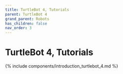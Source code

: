 ```yaml
---
title: TurtleBot 4, Tutorials
parent: TurtleBot 4
grand_parent: Robots
has_children: false
nav_order: 3
---
```


# TurtleBot 4, Tutorials

{% include components/introduction_turtlebot_4.md %}

<!-- TODO -->
